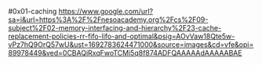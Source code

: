 #0x01-caching
https://www.google.com/url?sa=i&url=https%3A%2F%2Fnesoacademy.org%2Fcs%2F09-subject%2F02-memory-interfacing-and-hierarchy%2F23-cache-replacement-policies-rr-fifo-lifo-and-optimal&psig=AOvVaw18Qte5w-vPz7hQ9OrQ57wU&ust=1692783624471000&source=images&cd=vfe&opi=89978449&ved=0CBAQjRxqFwoTCMi5q8f874ADFQAAAAAdAAAAABAE
